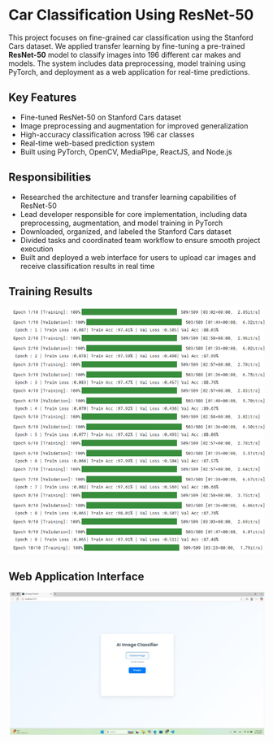 # Car Classification Using ResNet-50

This project focuses on fine-grained car classification using the Stanford Cars dataset. We applied transfer learning by fine-tuning a pre-trained **ResNet-50** model to classify images into 196 different car makes and models. The system includes data preprocessing, model training using PyTorch, and deployment as a web application for real-time predictions.

## Key Features
- Fine-tuned ResNet-50 on Stanford Cars dataset
- Image preprocessing and augmentation for improved generalization
- High-accuracy classification across 196 car classes
- Real-time web-based prediction system
- Built using PyTorch, OpenCV, MediaPipe, ReactJS, and Node.js

## Responsibilities
- Researched the architecture and transfer learning capabilities of ResNet-50  
- Lead developer responsible for core implementation, including data preprocessing, augmentation, and model training in PyTorch  
- Downloaded, organized, and labeled the Stanford Cars dataset  
- Divided tasks and coordinated team workflow to ensure smooth project execution  
- Built and deployed a web interface for users to upload car images and receive classification results in real time

## Training Results
<img src="asserts/training_result.png" alt="Training Log" width="700"/>

## Web Application Interface
<img src="asserts/web_interface.png" alt="Web Interface" width="600"/>
